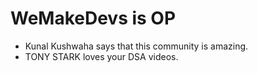# WeMakeDevs is OP

- Kunal Kushwaha says that this community is amazing.
- TONY STARK loves your DSA videos.
